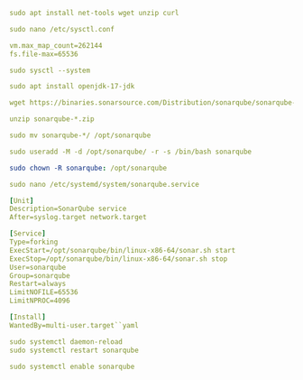 ```yaml
sudo apt install net-tools wget unzip curl
```
```yaml
sudo nano /etc/sysctl.conf
```
```yaml
vm.max_map_count=262144
fs.file-max=65536
```
```yaml
sudo sysctl --system
```

```yaml
sudo apt install openjdk-17-jdk
```

```yaml
wget https://binaries.sonarsource.com/Distribution/sonarqube/sonarqube-9.9.7.96285.zip
```
```yaml
unzip sonarqube-*.zip
```
```yaml
sudo mv sonarqube-*/ /opt/sonarqube
```

```yaml
sudo useradd -M -d /opt/sonarqube/ -r -s /bin/bash sonarqube
```
```yaml
sudo chown -R sonarqube: /opt/sonarqube
```

```yaml
sudo nano /etc/systemd/system/sonarqube.service
```
```yaml
[Unit]
Description=SonarQube service
After=syslog.target network.target

[Service]
Type=forking
ExecStart=/opt/sonarqube/bin/linux-x86-64/sonar.sh start
ExecStop=/opt/sonarqube/bin/linux-x86-64/sonar.sh stop
User=sonarqube
Group=sonarqube
Restart=always
LimitNOFILE=65536
LimitNPROC=4096

[Install]
WantedBy=multi-user.target``yaml
```
```yaml
sudo systemctl daemon-reload
sudo systemctl restart sonarqube
```
```yaml
sudo systemctl enable sonarqube
```
